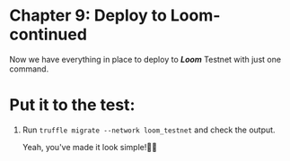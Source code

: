 # Chapter 9: Deploy to Loom- continued

Now we have everything in place to deploy to **_Loom_** Testnet with just one command.

# Put it to the test:

1.  Run `truffle migrate --network loom_testnet` and check the output.

    Yeah, you've made it look simple!💪🏻
